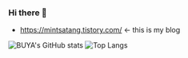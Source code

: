 ### Hi there 👋
* https://mintsatang.tistory.com/ <- this is my blog

![BUYA's GitHub stats](https://github-readme-stats.vercel.app/api?username=BUYA-GH&show_icons=true&theme=vue)
![Top Langs](https://github-readme-stats.vercel.app/api/top-langs/?username=BUYA-GH&layout=compact&theme=vue)

<!--
**BUYA-GH/BUYA-GH** is a ✨ _special_ ✨ repository because its `README.md` (this file) appears on your GitHub profile.

Here are some ideas to get you started:

- 🔭 I’m currently working on ...
- 🌱 I’m currently learning ...
- 👯 I’m looking to collaborate on ...
- 🤔 I’m looking for help with ...
- 💬 Ask me about ...
- 📫 How to reach me: ...
- 😄 Pronouns: ...
- ⚡ Fun fact: ...
-->
